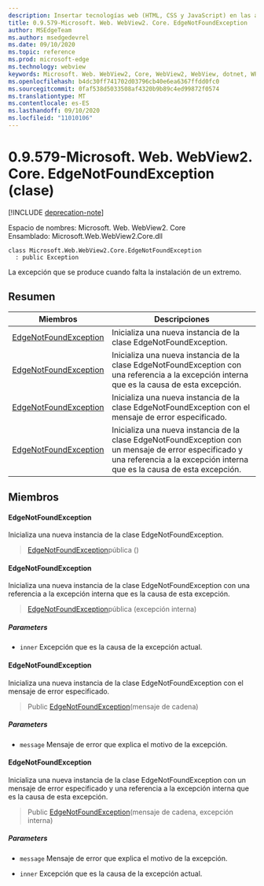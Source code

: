 ```yaml
---
description: Insertar tecnologías web (HTML, CSS y JavaScript) en las aplicaciones nativas con el control Microsoft Edge WebView2
title: 0.9.579-Microsoft. Web. WebView2. Core. EdgeNotFoundException
author: MSEdgeTeam
ms.author: msedgedevrel
ms.date: 09/10/2020
ms.topic: reference
ms.prod: microsoft-edge
ms.technology: webview
keywords: Microsoft. Web. WebView2, Core, WebView2, WebView, dotnet, WPF, WinForms, App, Edge, CoreWebView2, CoreWebView2Controller, control de explorador, Edge HTML, Microsoft. Web. WebView2. Core. EdgeNotFoundException
ms.openlocfilehash: b4dc30ff741702d03796cb40e6ea6367ffdd0fc0
ms.sourcegitcommit: 0faf538d5033508af4320b9b89c4ed99872f0574
ms.translationtype: MT
ms.contentlocale: es-ES
ms.lasthandoff: 09/10/2020
ms.locfileid: "11010106"
---
```

# 0.9.579-Microsoft. Web. WebView2. Core. EdgeNotFoundException (clase) 

[!INCLUDE [deprecation-note](../../includes/deprecation-note.md)]

Espacio de nombres: Microsoft. Web. WebView2. Core \
Ensamblado: Microsoft.Web.WebView2.Core.dll

```
class Microsoft.Web.WebView2.Core.EdgeNotFoundException
  : public Exception
```

La excepción que se produce cuando falta la instalación de un extremo.

## Resumen

 Miembros                        | Descripciones
--------------------------------|---------------------------------------------
[EdgeNotFoundException](#edgenotfoundexception) | Inicializa una nueva instancia de la clase EdgeNotFoundException.
[EdgeNotFoundException](#edgenotfoundexception) | Inicializa una nueva instancia de la clase EdgeNotFoundException con una referencia a la excepción interna que es la causa de esta excepción.
[EdgeNotFoundException](#edgenotfoundexception) | Inicializa una nueva instancia de la clase EdgeNotFoundException con el mensaje de error especificado.
[EdgeNotFoundException](#edgenotfoundexception) | Inicializa una nueva instancia de la clase EdgeNotFoundException con un mensaje de error especificado y una referencia a la excepción interna que es la causa de esta excepción.

## Miembros

#### EdgeNotFoundException 

Inicializa una nueva instancia de la clase EdgeNotFoundException.

> [EdgeNotFoundException](#edgenotfoundexception)pública ()

#### EdgeNotFoundException 

Inicializa una nueva instancia de la clase EdgeNotFoundException con una referencia a la excepción interna que es la causa de esta excepción.

> [EdgeNotFoundException](#edgenotfoundexception)pública (excepción interna)

##### Parameters
* `inner` Excepción que es la causa de la excepción actual.

#### EdgeNotFoundException 

Inicializa una nueva instancia de la clase EdgeNotFoundException con el mensaje de error especificado.

> Public [EdgeNotFoundException](#edgenotfoundexception)(mensaje de cadena)

##### Parameters
* `message` Mensaje de error que explica el motivo de la excepción.

#### EdgeNotFoundException 

Inicializa una nueva instancia de la clase EdgeNotFoundException con un mensaje de error especificado y una referencia a la excepción interna que es la causa de esta excepción.

> Public [EdgeNotFoundException](#edgenotfoundexception)(mensaje de cadena, excepción interna)

##### Parameters
* `message` Mensaje de error que explica el motivo de la excepción. 

* `inner` Excepción que es la causa de la excepción actual.

